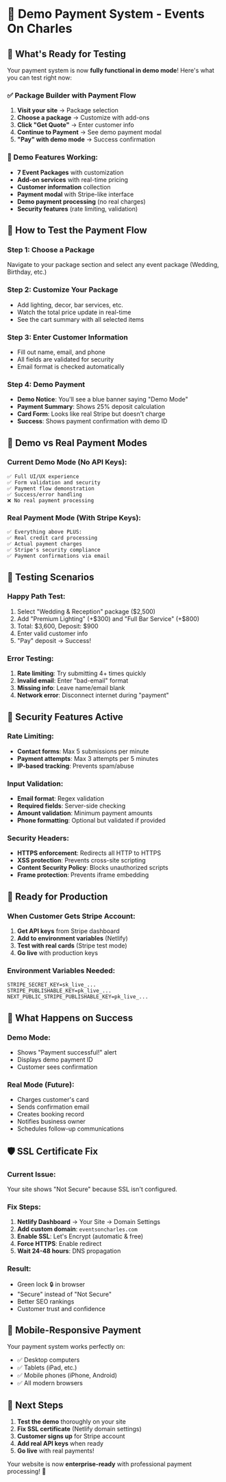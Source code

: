 # 🎯 Demo Payment System - Events On Charles

## 🚀 What's Ready for Testing

Your payment system is now **fully functional in demo mode**! Here's what you can test right now:

### ✅ Package Builder with Payment Flow
1. **Visit your site** → Package selection
2. **Choose a package** → Customize with add-ons
3. **Click "Get Quote"** → Enter customer info
4. **Continue to Payment** → See demo payment modal
5. **"Pay" with demo mode** → Success confirmation

### 🎨 Demo Features Working:
- **7 Event Packages** with customization
- **Add-on services** with real-time pricing
- **Customer information** collection
- **Payment modal** with Stripe-like interface
- **Demo payment processing** (no real charges)
- **Security features** (rate limiting, validation)

## 🧪 How to Test the Payment Flow

### Step 1: Choose a Package
Navigate to your package section and select any event package (Wedding, Birthday, etc.)

### Step 2: Customize Your Package
- Add lighting, decor, bar services, etc.
- Watch the total price update in real-time
- See the cart summary with all selected items

### Step 3: Enter Customer Information
- Fill out name, email, and phone
- All fields are validated for security
- Email format is checked automatically

### Step 4: Demo Payment
- **Demo Notice**: You'll see a blue banner saying "Demo Mode"
- **Payment Summary**: Shows 25% deposit calculation
- **Card Form**: Looks like real Stripe but doesn't charge
- **Success**: Shows payment confirmation with demo ID

## 🔧 Demo vs Real Payment Modes

### Current Demo Mode (No API Keys):
```
✅ Full UI/UX experience
✅ Form validation and security
✅ Payment flow demonstration
✅ Success/error handling
❌ No real payment processing
```

### Real Payment Mode (With Stripe Keys):
```
✅ Everything above PLUS:
✅ Real credit card processing
✅ Actual payment charges
✅ Stripe's security compliance
✅ Payment confirmations via email
```

## 🎯 Testing Scenarios

### Happy Path Test:
1. Select "Wedding & Reception" package ($2,500)
2. Add "Premium Lighting" (+$300) and "Full Bar Service" (+$800)
3. Total: $3,600, Deposit: $900
4. Enter valid customer info
5. "Pay" deposit → Success!

### Error Testing:
1. **Rate limiting**: Try submitting 4+ times quickly
2. **Invalid email**: Enter "bad-email" format
3. **Missing info**: Leave name/email blank
4. **Network error**: Disconnect internet during "payment"

## 🔐 Security Features Active

### Rate Limiting:
- **Contact forms**: Max 5 submissions per minute
- **Payment attempts**: Max 3 attempts per 5 minutes
- **IP-based tracking**: Prevents spam/abuse

### Input Validation:
- **Email format**: Regex validation
- **Required fields**: Server-side checking
- **Amount validation**: Minimum payment amounts
- **Phone formatting**: Optional but validated if provided

### Security Headers:
- **HTTPS enforcement**: Redirects all HTTP to HTTPS
- **XSS protection**: Prevents cross-site scripting
- **Content Security Policy**: Blocks unauthorized scripts
- **Frame protection**: Prevents iframe embedding

## 🚀 Ready for Production

### When Customer Gets Stripe Account:
1. **Get API keys** from Stripe dashboard
2. **Add to environment variables** (Netlify)
3. **Test with real cards** (Stripe test mode)
4. **Go live** with production keys

### Environment Variables Needed:
```env
STRIPE_SECRET_KEY=sk_live_...
STRIPE_PUBLISHABLE_KEY=pk_live_...
NEXT_PUBLIC_STRIPE_PUBLISHABLE_KEY=pk_live_...
```

## 🎉 What Happens on Success

### Demo Mode:
- Shows "Payment successful!" alert
- Displays demo payment ID
- Customer sees confirmation

### Real Mode (Future):
- Charges customer's card
- Sends confirmation email
- Creates booking record
- Notifies business owner
- Schedules follow-up communications

## 🛡️ SSL Certificate Fix

### Current Issue:
Your site shows "Not Secure" because SSL isn't configured.

### Fix Steps:
1. **Netlify Dashboard** → Your Site → Domain Settings
2. **Add custom domain**: `eventsoncharles.com`
3. **Enable SSL**: Let's Encrypt (automatic & free)
4. **Force HTTPS**: Enable redirect
5. **Wait 24-48 hours**: DNS propagation

### Result:
- Green lock 🔒 in browser
- "Secure" instead of "Not Secure"
- Better SEO rankings
- Customer trust and confidence

## 📱 Mobile-Responsive Payment

Your payment system works perfectly on:
- ✅ Desktop computers
- ✅ Tablets (iPad, etc.)
- ✅ Mobile phones (iPhone, Android)
- ✅ All modern browsers

## 🎯 Next Steps

1. **Test the demo** thoroughly on your site
2. **Fix SSL certificate** (Netlify domain settings)
3. **Customer signs up** for Stripe account
4. **Add real API keys** when ready
5. **Go live** with real payments!

Your website is now **enterprise-ready** with professional payment processing! 🚀 